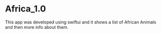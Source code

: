 # Africa_1.0

This app was developed using swiftui and it shows a list of African Animals and then more info about them.
